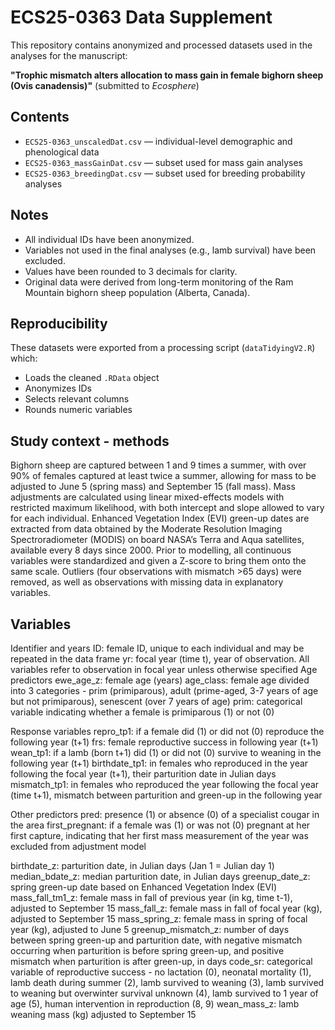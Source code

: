 # ECS25-0363 Data Supplement

This repository contains anonymized and processed datasets used in the analyses for the manuscript:

**"Trophic mismatch alters allocation to mass gain in female bighorn sheep (Ovis canadensis)"** (submitted to *Ecosphere*)

## Contents

- `ECS25-0363_unscaledDat.csv` — individual-level demographic and phenological data
- `ECS25-0363_massGainDat.csv` — subset used for mass gain analyses
- `ECS25-0363_breedingDat.csv` — subset used for breeding probability analyses

## Notes

- All individual IDs have been anonymized.
- Variables not used in the final analyses (e.g., lamb survival) have been excluded.
- Values have been rounded to 3 decimals for clarity.
- Original data were derived from long-term monitoring of the Ram Mountain bighorn sheep population (Alberta, Canada).

## Reproducibility

These datasets were exported from a processing script (`dataTidyingV2.R`) which:
- Loads the cleaned `.RData` object
- Anonymizes IDs
- Selects relevant columns
- Rounds numeric variables

## Study context - methods

Bighorn sheep are captured between 1 and 9 times a summer, with over 90% of females captured at least twice a summer, allowing for mass to be adjusted to June 5 (spring mass) and September 15 (fall mass). Mass adjustments are calculated using linear mixed-effects models with restricted maximum likelihood, with both intercept and slope allowed to vary for each individual. Enhanced Vegetation Index (EVI) green-up dates are extracted from data obtained by the Moderate Resolution Imaging Spectroradiometer (MODIS) on board NASA’s Terra and Aqua satellites, available every 8 days since 2000. Prior to modelling, all continuous variables were standardized and given a Z-score to bring them onto the same scale. Outliers (four observations with mismatch >65 days) were removed, as well as observations with missing data in explanatory variables.

## Variables 

Identifier and years 
ID: female ID, unique to each individual and may be repeated in the data frame
yr: focal year (time t), year of observation. All variables refer to observation in focal year unless otherwise specified
Age predictors
ewe_age_z: female age (years)
age_class: female age divided into 3 categories - prim (primiparous), adult (prime-aged, 3-7 years of age but not primiparous), senescent (over 7 years of age)
prim: categorical variable indicating whether a female is primiparous (1) or not (0)

Response variables 
repro_tp1: if a female did (1) or did not (0) reproduce the following year (t+1)
frs: female reproductive success in following year (t+1)
wean_tp1: if a lamb (born t+1) did (1) or did not (0) survive to weaning in the following year (t+1)
birthdate_tp1: in females who reproduced in the year following the focal year (t+1), their parturition date in Julian days
mismatch_tp1: in females who reproduced the year following the focal year (time t+1), mismatch between parturition and green-up in the following year

Other predictors 
pred: presence (1) or absence (0) of a specialist cougar in the area
first_pregnant: if a female was (1) or was not (0) pregnant at her first capture, indicating that her first mass measurement of the year was excluded from adjustment model

birthdate_z: parturition date, in Julian days (Jan 1 = Julian day 1)
median_bdate_z: median parturition date, in Julian days
greenup_date_z: spring green-up date based on Enhanced Vegetation Index (EVI)
mass_fall_tm1_z: female mass in fall of previous year (in kg, time t-1), adjusted to September 15 
mass_fall_z: female mass in fall of focal year (kg), adjusted to September 15 
mass_spring_z: female mass in spring of focal year (kg), adjusted to June 5 
greenup_mismatch_z: number of days between spring green-up and parturition date, with negative mismatch occurring when parturition is before spring green-up, and positive mismatch when parturition is after green-up, in days
code_sr: categorical variable of reproductive success - no lactation (0), neonatal mortality (1), lamb death during summer (2), lamb survived to weaning (3), lamb survived to weaning but overwinter survival unknown (4), lamb survived to 1 year of age (5), human intervention in reproduction (8, 9)
wean_mass_z: lamb weaning mass (kg) adjusted to September 15


